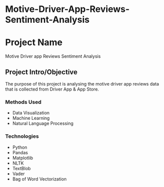 # Motive-Driver-App-Reviews-Sentiment-Analysis

# Project Name
Motive Driver app Reviews Sentiment Analysis

## Project Intro/Objective
The purpose of this project is analysing the motive driver app reviews data that is collected from Driver App & App Store.  

### Methods Used
* Data Visualization
* Machine Learning 
* Natural Language Processing

### Technologies
* Python
* Pandas
* Matplotlib
* NLTK
* TextBlob
* Vader
* Bag of Word Vectorization



